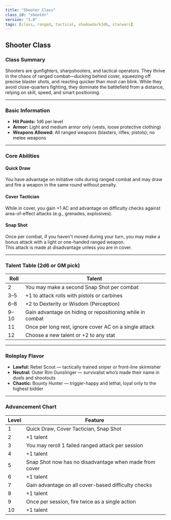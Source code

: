 ```yaml
---
title: "Shooter Class"
class_id: "shooter"
version: "1.0"
tags: [class, ranged, tactical, shadowdark3d6, starwars]
---
```


## Shooter Class

### Class Summary

Shooters are gunfighters, sharpshooters, and tactical operators. They thrive in the chaos of ranged combat—ducking behind cover, squeezing off precise blaster shots, and reacting quicker than most can blink. While they avoid close-quarters fighting, they dominate the battlefield from a distance, relying on skill, speed, and smart positioning.

---

### Basic Information

- **Hit Points:** 1d6 per level  
- **Armor:** Light and medium armor only (vests, loose protective clothing)  
- **Weapons Allowed:** All ranged weapons (blasters, rifles, pistols); no melee weapons  

---

### Core Abilities

#### Quick Draw

You have advantage on initiative rolls during ranged combat and may draw and fire a weapon in the same round without penalty.

#### Cover Tactician

While in cover, you gain +1 AC and advantage on difficulty checks against area-of-effect attacks (e.g., grenades, explosives).

#### Snap Shot

Once per combat, if you haven't moved during your turn, you may make a bonus attack with a light or one-handed ranged weapon.  
This attack is made at disadvantage unless you are in cover.

---

### Talent Table (2d6 or GM pick)

| Roll | Talent |
|------|--------|
| 2    | You may make a second Snap Shot per combat |
| 3–5  | +1 to attack rolls with pistols or carbines |
| 6–8  | +2 to Dexterity or Wisdom (Perception) |
| 9–10 | Gain advantage on hiding or repositioning while in combat |
| 11   | Once per long rest, ignore cover AC on a single attack |
| 12   | Choose a new talent or +2 to any stat |

---

### Roleplay Flavor

- **Lawful:** Rebel Scout — tactically trained sniper or front-line skirmisher  
- **Neutral:** Outer Rim Gunslinger — survivalist who’s made their name in duels and shootouts  
- **Chaotic:** Bounty Hunter — trigger-happy and lethal, loyal only to the highest bidder  

---

### Advancement Chart

| Level | Feature |
|-------|---------|
| 1     | Quick Draw, Cover Tactician, Snap Shot |
| 2     | +1 talent |
| 3     | You may reroll 1 failed ranged attack per session |
| 4     | +1 talent |
| 5     | Snap Shot now has no disadvantage when made from cover |
| 6     | +1 talent |
| 7     | Gain advantage on all cover-based difficulty checks |
| 8     | +1 talent |
| 9     | Once per session, fire twice as a single action |
| 10    | +1 talent |

